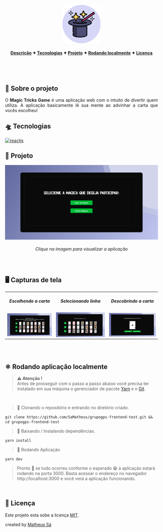 <p align="center">
  <a href="https://magictricksgame.herokuapp.com/">
    <img title="Visualizar aplicação" width="25%" src="public/assets/initial.svg">
  </a>
</p>

<h4 align="center">

[Descrição](#desc) ✦ [Tecnologias](#tec) ✦ [Projeto](#Projeto) ✦ [Rodando localmente](#local) ✦ [Licença](#lic)

<br>

</h4>

<br>

<h2 id="desc">
💟 Sobre o projeto
</h2>

<p align="justify">
O <b>Magic Tricks Game</b> é uma aplicação web com o intuito de divertir quem utiliza. A aplicação basicamente lê sua mente ao advinhar a carta que vocês escolheu!
<br/>

<h2 id="tec">
🛸 Tecnologias
</h2>

<a href="https://reactjs.org">
 <img alt="reactjs" title="reactjs" src="https://img.shields.io/static/v1?label=React&message=Javascript%20library&style=social&logo=React&logoColor=0088CC" />
</a>

<br>

<h2 id="Projeto">
👔 Projeto
</h2>

<a href="https://magictricksgame.herokuapp.com/">
<img title="move.it" src="public/assets/presentation.png">
</a>
<h6 align="center">Clique na imagem para visualizar a aplicação</h6>

<br>

<h2>🖥 Capturas de tela</h2>

<table>
  <tr align="center">
    <td><h5>Escolhendo a carta</h5></td>
    <td><h5>Selecionando linha</h5></td>
    <td><h5>Descobrindo a carta</h5></td>
  </tr>
  <tr>
    <td><img src="public/assets/1.png"></td>
    <td><img src="public/assets/2.png"></td>
    <td><img src="public/assets/3.png"></td>
  </tr>
  <tr>
</table>

<br>

<br>

<h2 id="local">
⚛ Rodando aplicação localmente
</h2>

> **⚠ Atenção !** <br> Antes de prosseguir com o passo a passo abaixo você precisa ter instalado em sua máquina o gerenciador de pacote [Yarn](https://classic.yarnpkg.com/en/docs/install) e o [Git](https://git-scm.com).

<br>

> 📝 Clonando o repositório e entrando no diretório criado.

```shell
git clone https://github.com/SaMatheus/grupogps-frontend-test.git && cd grupogps-frontend-test
```

> 📝 Baixando / Instalando dependências.

```shell
yarn install
```

> 📝 Rodando Aplicação

```shell
yarn dev
```

> Pronto 🎉 se tudo ocorreu conforme o esperado 😁 a aplicação estará
> rodando na porta 3000. Basta acessar o endereço no navegador
> http://localhost:3000 e você verá a aplicação funcionando.

<br>

<h2 id="lic">
📃 Licença
</h2>

Este projeto esta sobe a licença [MIT](./LICENSE).

created by [Matheus Sá](https://github.com/SaMatheus)
